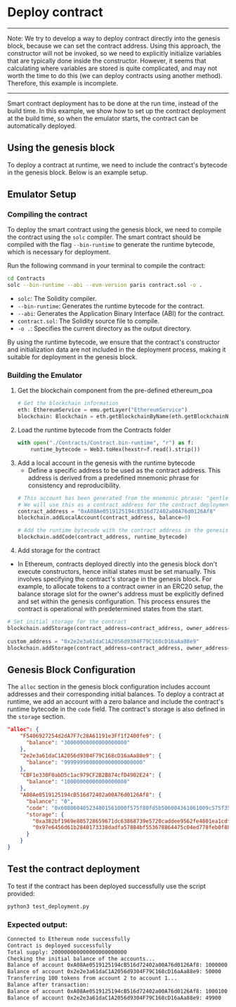 # Deploy contract

------------------------------------------------------
Note: We try to develop a way to deploy contract directly 
into the genesis block, because we can set the contract
address. Using this approach, the constructor will not be invoked,
so we need to explicitly initialize variables that are 
typically done inside the constructor. 
However, it seems that calculating where variables are 
stored is quite complicated, and may not worth the time 
to do this (we can deploy contracts using another method).
Therefore, this example is incomplete. 

------------------------------------------------------

Smart contract deployment has to be done at the run time, instead
of the build time. In this example, we show how to
set up the contract deployment at the build time, so when the emulator
starts, the contract can be automatically deployed.

## Using the genesis block
To deploy a contract at runtime, we need to include the contract's bytecode in the genesis block. Below is an example setup.

## Emulator Setup

### Compiling the contract
To deploy the smart contract using the genesis block, we need to compile the contract using the `solc` compiler. The smart contract should be compiled with the flag `--bin-runtime` to generate the runtime bytecode, which is necessary for deployment.

Run the following command in your terminal to compile the contract:

```bash
cd Contracts
solc --bin-runtime --abi --evm-version paris contract.sol -o .
```
- `solc`: The Solidity compiler.
- `--bin-runtime`: Generates the runtime bytecode for the contract.
- `--abi`: Generates the Application Binary Interface (ABI) for the contract.
- `contract.sol`: The Solidity source file to compile.
- `-o .`: Specifies the current directory as the output directory.

By using the runtime bytecode, we ensure that the contract's constructor and initialization data are not included in the deployment process, making it suitable for deployment in the genesis block.

### Building the Emulator
1. Get the blockchain component from the pre-defined ethereum_poa
    ```python
    # Get the blockchain information
    eth: EthereumService = emu.getLayer("EthereumService")
    blockchain: Blockchain = eth.getBlockchainByName(eth.getBlockchainNames()[0])
    ```
2. Load the runtime bytecode from the Contracts folder
    ```python
    with open("./Contracts/Contract.bin-runtime", "r") as f:
        runtime_bytecode = Web3.toHex(hexstr=f.read().strip())
    ```
3. Add a local account in the genesis with the runtime bytecode
    - Define a specific address to be used as the contract address. This address is derived from a predefined mnemonic phrase for consistency and reproducibility.
    ```python
    # This account has been generated from the mnemonic phrase: "gentle always fun glass foster produce north tail security list example gain"
    # We will use this as a contract address for the contract deployment using genesis block
    contract_address = "0xA08Ae0519125194cB516d72402a00A76d0126Af8"
    blockchain.addLocalAccount(contract_address, balance=0)

    # Add the runtime bytecode with the contract address in the genesis block
    blockchain.addCode(contract_address, runtime_bytecode)
    ```
4. Add storage for the contract
  - In Ethereum, contracts deployed directly into the genesis block don't execute constructors, hence initial states must be set manually. This involves specifying the contract's storage in the genesis block. For example, to allocate tokens to a contract owner in an ERC20 setup, the balance storage slot for the owner's address must be explicitly defined and set within the genesis configuration. This process ensures the contract is operational with predetermined states from the start.
  
  ```python
  # Set initial storage for the contract
  blockchain.addStorage(contract_address=contract_address, owner_address=contract_address, slot=0, value=1000000)
    
  custom_address = "0x2e2e3a61daC1A2056d9304F79C168cD16aAa88e9"
  blockchain.addStorage(contract_address=contract_address, owner_address=custom_address, slot=0, value=50000)
  ```

## Genesis Block Configuration
The `alloc` section in the genesis block configuration includes account addresses and their corresponding initial balances. To deploy a contract at runtime, we add an account with a zero balance and include the contract's runtime bytecode in the `code` field. The contract's storage is also defined in the `storage` section.

```json
"alloc": {
    "F5406927254d2dA7F7c28A61191e3Ff1f2400fe9": {
      "balance": "30000000000000000000"
    },
    "2e2e3a61daC1A2056d9304F79C168cD16aAa88e9": {
      "balance": "9999999000000000000000000"
    },
    "CBF1e330F0abD5c1ac979CF2B2B874cfD4902E24": {
      "balance": "10000000000000000000"
    },
    "A08Ae0519125194cB516d72402a00A76d0126Af8": {
      "balance": "0",
      "code": "0x608060405234801561000f575f80fd5b506004361061009c575f3560e01c8063313ce56711610064578063313...",
      "storage": {
        "0xa382bf1969e805728659671dc63868739e5720caddee9562fe4801ea1cdf9415": "00000000000000000000000000000000000000000000000000000000000f4240",
        "0x97e6456d61b2840173338dadfa57884bf553678864475c04ed778feb0f880faf": "000000000000000000000000000000000000000000000000000000000000c350"
      }
    }
}
```

## Test the contract deployment
To test if the contract has been deployed successfully use the script provided:

  ```bash
  python3 test_deployment.py
  ```

### Expected output:
  ```bash
  Connected to Ethereum node successfully
  Contract is deployed successfully
  Total supply: 200000000000000000000000
  Checking the initial balance of the accounts...
  Balance of account 0xA08Ae0519125194cB516d72402a00A76d0126Af8: 1000000
  Balance of account 0x2e2e3a61daC1A2056d9304F79C168cD16aAa88e9: 50000
  Transferring 100 tokens from account 2 to account 1...
  Balance after transaction:
  Balance of account 0xA08Ae0519125194cB516d72402a00A76d0126Af8: 1000100
  Balance of account 0x2e2e3a61daC1A2056d9304F79C168cD16aAa88e9: 49900
```
